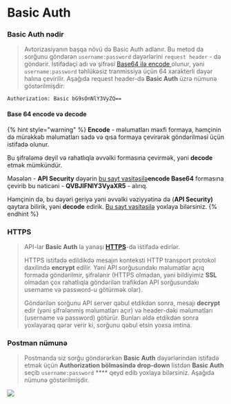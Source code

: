# Basic Auth

### Basic Auth nədir

> Avtorizasiyanın başqa növü də Basic Auth adlanır. Bu metod da sorğunu göndərən `username:password` dəyərlərini `request header` - də göndərir. İstifadəçi adı və şifrəsi [Base64 ilə encode ](basic-auth.md#undefined)olunur, yəni `username:password` təhlükəsiz tranmissiya üçün 64 xarakterli dəyər halına çevirilir. Aşağıda request header-də **Basic Auth** üzrə nümunə göstərilmişdir:

```
Authorization: Basic bG9sOnNlY3VyZQ==
```

#### Base 64 encode və decode

{% hint style="warning" %}
**Encode** - məlumatları məxfi formaya, həmçinin də mürəkkəb məlumatları sadə və qısa formaya çevirərək göndərilməsi üçün istifadə olunur.&#x20;

Bu şifrələmə deyil və rahatlıqla əvvəlki formasına çevirmək, yəni **decode** etmək mümkündür.

Məsələn - **API Security** dəyərin [bu sayt vasitəsilə](https://www.base64encode.org/)**encode Base64** formasına çevirib bu nəticəni - **QVBJIFNlY3VyaXR5** - alırıq.

Həmçinin də, bu dəyəri geriyə yəni əvvəlki vəziyyətinə də (**API Security)** qaytara bilirik, yəni **decode** edirik. [Bu sayt vasitəsilə](https://www.base64decode.org/) yoxlaya bilərsiniz.
{% endhint %}

### HTTPS

> API-lar **Basic Auth** la yanaşı [**HTTPS**](../oauth/terminologiya/#tls-ssl-https)-də istifadə edirlər.&#x20;
>
> HTTPS istifadə edildikdə mesajın konteksti HTTP transport protokol daxilində **encrypt** edilir. Yəni API sorğusundakı məlumatlar açıq formada göndərilmir, şifrələnir (HTTPS olmadan, yəni bildiyimiz **SSL** olmadan çox rahatlıqla göndərilən trafikdən API sorğusundakı username və password-u götürmək olar).&#x20;
>
> Göndərilən sorğunu API server qəbul etdikdən sonra, mesajı **decrypt** edir (yəni şifrələnmiş məlumatları açır) və header-dəki məlumatları (username və password) götürür. Bunları əldə etdikdən sonra yoxlayaraq qərar verir ki, sorğunu qəbul etsin yoxsa imtina.

### Postman nümunə

> Postmanda siz sorğu göndərərkən **Basic Auth** dəyərlərindən istifadə etmək üçün **Authorization bölməsində drop-down** listdən **Basic Auth** seçib `username:password` **** qeyd edib yoxlaya bilərsiniz. Aşağıda nümunə göstərilmişdir.

![](<../.gitbook/assets/Postman\_apikey (1).png>)
